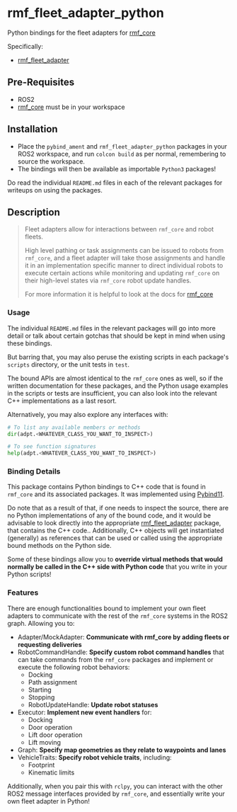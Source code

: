# rmf_fleet_adapter_python
Python bindings for the fleet adapters for [rmf_core](https://github.com/osrf/rmf_core)

Specifically:

- [rmf_fleet_adapter](https://github.com/osrf/rmf_core/tree/develop/rmf_fleet_adapter)



## Pre-Requisites

- ROS2
- [rmf_core](https://github.com/osrf/rmf_core) must be in your workspace



## Installation

- Place the `pybind_ament` and `rmf_fleet_adapter_python` packages in your ROS2 workspace, and run `colcon build` as per normal, remembering to source the workspace.
- The bindings will then be available as importable `Python3` packages!

Do read the individual `README.md` files in each of the relevant packages for writeups on using the packages.



## Description

> Fleet adapters allow for interactions between `rmf_core` and robot fleets.
>
> High level pathing or task assignments can be issued to robots from `rmf_core`, and a fleet adapter will take those assignments and handle it in an implementation specific manner to direct individual robots to execute certain actions while monitoring and updating `rmf_core` on their high-level states via `rmf_core` robot update handles.
>
> For more information it is helpful to look at the docs for [rmf_core](https://github.com/osrf/rmf_core)

### Usage

The individual `README.md` files in the relevant packages will go into more detail or talk about certain gotchas that should be kept in mind when using these bindings.

But barring that, you may also peruse the existing scripts in each package's `scripts` directory, or the unit tests in `test`.

The bound APIs are almost identical to the `rmf_core` ones as well, so if the written documentation for these packages, and the Python usage examples in the scripts or tests are insufficient, you can also look into the relevant C++ implementations as a last resort.

Alternatively, you may also explore any interfaces with:

```python
# To list any available members or methods
dir(adpt.<WHATEVER_CLASS_YOU_WANT_TO_INSPECT>)

# To see function signatures
help(adpt.<WHATEVER_CLASS_YOU_WANT_TO_INSPECT>)
```



### Binding Details

This package contains Python bindings to C++ code that is found in `rmf_core` and its associated packages. It was implemented using [Pybind11](https://pybind11.readthedocs.io/).

Do note that as a result of that, if one needs to inspect the source, there are no Python implementations of any of the bound code, and it would be advisable to look directly into the appropriate [rmf_fleet_adapter](https://github.com/osrf/rmf_core/tree/develop/rmf_fleet_adapter) package, that contains the C++ code.. Additionally, C++ objects will get instantiated (generally) as references that can be used or called using the appropriate bound methods on the Python side.

Some of these bindings allow you to **override virtual methods that would normally be called in the C++ side with Python code** that you write in your Python scripts!



### Features

There are enough functionalities bound to implement your own fleet adapters to communicate with the rest of the `rmf_core` systems in the ROS2 graph. Allowing you to:

- Adapter/MockAdapter: **Communicate with rmf_core by adding fleets or requesting deliveries**
- RobotCommandHandle: **Specify custom robot command handles** that can take commands from the `rmf_core` packages and implement or execute the following robot behaviors:
  - Docking
  - Path assignment
  - Starting
  - Stopping
  - RobotUpdateHandle: **Update robot statuses** 
- Executor: **Implement new event handlers** for:
  - Docking
  - Door operation
  - Lift door operation
  - Lift moving
- Graph: **Specify map geometries as they relate to waypoints and lanes**
- VehicleTraits: **Specify robot vehicle traits**, including:
  - Footprint
  - Kinematic limits

Additionally, when you pair this with `rclpy`, you can interact with the other ROS2 message interfaces provided by `rmf_core`, and essentially write your own fleet adapter in Python!